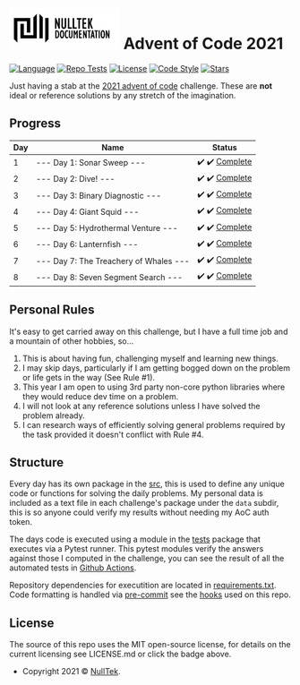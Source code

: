 # ![NullTek Documentation](resources/NullTekDocumentationLogo.png) Advent of Code 2021


[![Language](https://img.shields.io/badge/python-3.10-blue.svg?style=flat-square&logo=python&logoColor=white)](https://www.python.org/downloads/release/python-3100/)
[![Repo Tests](https://img.shields.io/github/workflow/status/CreatingNull/AoC-2021/Tests?logo=GitHub&style=flat-square&label=tests)](https://github.com/CreatingNull/AoC-2021/actions/workflows/run-tests.yml)
[![License](https://img.shields.io/:license-mit-blue.svg?style=flat-square&color=orange)](LICENSE.md)
[![Code Style](https://img.shields.io/badge/code%20style-black-000000.svg?style=flat-square)](https://github.com/psf/black)
[![Stars](https://img.shields.io/badge/progress-16%20stars-000000.svg?logo=star&style=flat-square&color=yellow)](https://adventofcode.com/2021)

Just having a stab at the [2021 advent of code](https://adventofcode.com/2021/) challenge.
These are **not** ideal or reference solutions by any stretch of the imagination.

## Progress

| Day | Name                                   | Status                                                     |
| --- | -------------------------------------- | ---------------------------------------------------------- |
| 1   | --- Day 1: Sonar Sweep ---             | :heavy_check_mark: :heavy_check_mark: [Complete](src/day1) |
| 2   | --- Day 2: Dive! ---                   | :heavy_check_mark: :heavy_check_mark: [Complete](src/day2) |
| 3   | --- Day 3: Binary Diagnostic ---       | :heavy_check_mark: :heavy_check_mark: [Complete](src/day3) |
| 4   | --- Day 4: Giant Squid ---             | :heavy_check_mark: :heavy_check_mark: [Complete](src/day4) |
| 5   | --- Day 5: Hydrothermal Venture ---    | :heavy_check_mark: :heavy_check_mark: [Complete](src/day5) |
| 6   | --- Day 6: Lanternfish ---             | :heavy_check_mark: :heavy_check_mark: [Complete](src/day6) |
| 7   | --- Day 7: The Treachery of Whales --- | :heavy_check_mark: :heavy_check_mark: [Complete](src/day7) |
| 8   | --- Day 8: Seven Segment Search ---    | :heavy_check_mark: :heavy_check_mark: [Complete](src/day8) |

## Personal Rules

It's easy to get carried away on this challenge, but I have a full time job and a mountain of other hobbies, so...

1. This is about having fun, challenging myself and learning new things.
2. I may skip days, particularly if I am getting bogged down on the problem or life gets in the way (See Rule #1).
3. This year I am open to using 3rd party non-core python libraries where they would reduce dev time on a problem.
4. I will not look at any reference solutions unless I have solved the problem already.
5. I can research ways of efficiently solving general problems required by the task provided it doesn't conflict with Rule #4.

## Structure

Every day has its own package in the [src](src), this is used to define any unique code or functions for solving the daily problems.
My personal data is included as a text file in each challenge's package under the `data` subdir, this is so anyone could verify my results without needing my AoC auth token.

The days code is executed using a module in the [tests](src/tests) package that executes via a Pytest runner.
This pytest modules verify the answers against those I computed in the challenge, you can see the result of all the automated tests in [Github Actions](https://github.com/CreatingNull/AoC-2021/actions/workflows/run-tests.yml).

Repository dependencies for executition are located in [requirements.txt](resources/requirements.txt).
Code formatting is handled via [pre-commit](https://github.com/pre-commit/pre-commit) see the [hooks](.pre-commit-config.yaml) used on this repo.

## License

The source of this repo uses the MIT open-source license, for details on the current licensing see LICENSE.md or click the badge above.
*   Copyright 2021 © <a href="https://nulltek.xyz" target="_blank">NullTek</a>.
